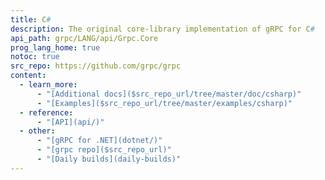 ```yaml
---
title: C#
description: The original core-library implementation of gRPC for C#
api_path: grpc/LANG/api/Grpc.Core
prog_lang_home: true
notoc: true
src_repo: https://github.com/grpc/grpc
content:
  - learn_more:
      - "[Additional docs]($src_repo_url/tree/master/doc/csharp)"
      - "[Examples]($src_repo_url/tree/master/examples/csharp)"
  - reference:
      - "[API](api/)"
  - other:
      - "[gRPC for .NET](dotnet/)"
      - "[grpc repo]($src_repo_url)"
      - "[Daily builds](daily-builds)"
---
```

